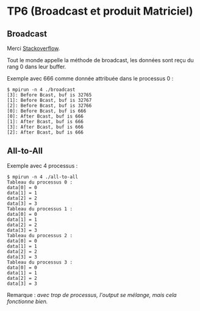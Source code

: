 # TP6 (Broadcast et produit Matriciel)

## Broadcast

Merci [Stackoverflow](https://stackoverflow.com/questions/7864075/using-mpi-bcast-for-mpi-communication).

Tout le monde appelle la méthode de broadcast, les données sont reçu du rang 0 dans leur buffer.

Exemple avec 666 comme donnée attribuée dans le processus 0 :
```
$ mpirun -n 4 ./broadcast
[3]: Before Bcast, buf is 32765
[1]: Before Bcast, buf is 32767
[2]: Before Bcast, buf is 32766
[0]: Before Bcast, buf is 666
[0]: After Bcast, buf is 666
[1]: After Bcast, buf is 666
[3]: After Bcast, buf is 666
[2]: After Bcast, buf is 666
```

## All-to-All

Exemple avec 4 processus :
```
$ mpirun -n 4 ./all-to-all
Tableau du processus 0 :
data[0] = 0
data[1] = 1
data[2] = 2
data[3] = 3
Tableau du processus 1 :
data[0] = 0
data[1] = 1
data[2] = 2
data[3] = 3
Tableau du processus 2 :
data[0] = 0
data[1] = 1
data[2] = 2
data[3] = 3
Tableau du processus 3 :
data[0] = 0
data[1] = 1
data[2] = 2
data[3] = 3
```
Remarque : *avec trop de processus, l'output se mélange, mais cela fonctionne bien.*
